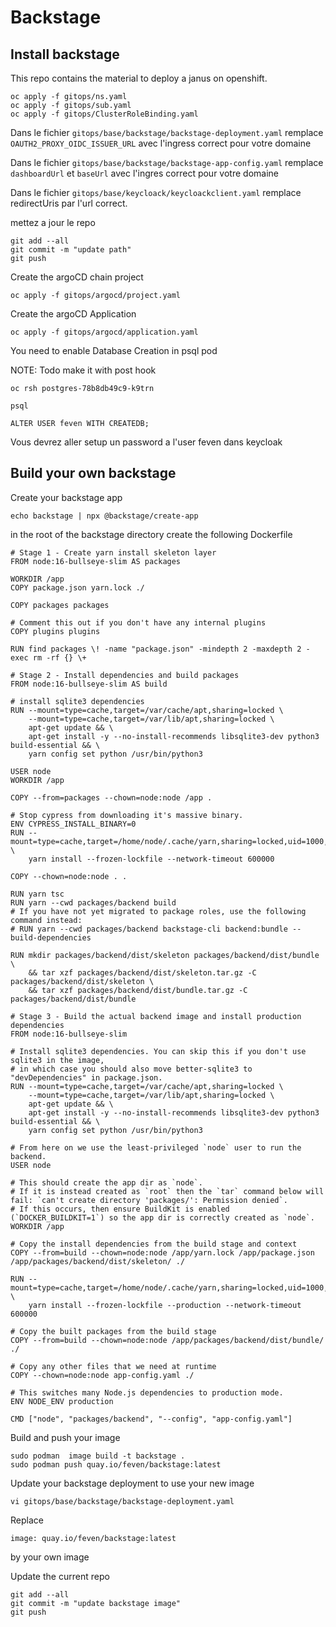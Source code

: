 # Backstage

## Install backstage

This repo contains the material to deploy a janus on openshift.

```shell
oc apply -f gitops/ns.yaml
oc apply -f gitops/sub.yaml
oc apply -f gitops/ClusterRoleBinding.yaml 
```

Dans le fichier ```gitops/base/backstage/backstage-deployment.yaml``` remplace
```OAUTH2_PROXY_OIDC_ISSUER_URL``` avec l'ingress correct pour votre domaine

Dans le fichier ```gitops/base/backstage/backstage-app-config.yaml``` remplace ```dashboardUrl``` et ```baseUrl``` avec l'ingres correct pour votre domaine

Dans le fichier ```gitops/base/keycloack/keycloackclient.yaml``` remplace redirectUris par l'url correct.

mettez a jour le repo

```shell
git add --all
git commit -m "update path"
git push
```



Create the argoCD chain project

```shell
oc apply -f gitops/argocd/project.yaml
```

Create the argoCD Application

```shell
oc apply -f gitops/argocd/application.yaml
```

You need to enable Database Creation in psql pod

NOTE: Todo make it with post hook

```shell
oc rsh postgres-78b8db49c9-k9trn

psql

ALTER USER feven WITH CREATEDB;
```

Vous devrez aller setup un password a l'user feven dans keycloak

## Build your own backstage

Create your backstage app

```
echo backstage | npx @backstage/create-app
```

in the root of the backstage directory create the following Dockerfile

```
# Stage 1 - Create yarn install skeleton layer
FROM node:16-bullseye-slim AS packages

WORKDIR /app
COPY package.json yarn.lock ./

COPY packages packages

# Comment this out if you don't have any internal plugins
COPY plugins plugins

RUN find packages \! -name "package.json" -mindepth 2 -maxdepth 2 -exec rm -rf {} \+

# Stage 2 - Install dependencies and build packages
FROM node:16-bullseye-slim AS build

# install sqlite3 dependencies
RUN --mount=type=cache,target=/var/cache/apt,sharing=locked \
    --mount=type=cache,target=/var/lib/apt,sharing=locked \
    apt-get update && \
    apt-get install -y --no-install-recommends libsqlite3-dev python3 build-essential && \
    yarn config set python /usr/bin/python3

USER node
WORKDIR /app

COPY --from=packages --chown=node:node /app .

# Stop cypress from downloading it's massive binary.
ENV CYPRESS_INSTALL_BINARY=0
RUN --mount=type=cache,target=/home/node/.cache/yarn,sharing=locked,uid=1000,gid=1000 \
    yarn install --frozen-lockfile --network-timeout 600000

COPY --chown=node:node . .

RUN yarn tsc
RUN yarn --cwd packages/backend build
# If you have not yet migrated to package roles, use the following command instead:
# RUN yarn --cwd packages/backend backstage-cli backend:bundle --build-dependencies

RUN mkdir packages/backend/dist/skeleton packages/backend/dist/bundle \
    && tar xzf packages/backend/dist/skeleton.tar.gz -C packages/backend/dist/skeleton \
    && tar xzf packages/backend/dist/bundle.tar.gz -C packages/backend/dist/bundle

# Stage 3 - Build the actual backend image and install production dependencies
FROM node:16-bullseye-slim

# Install sqlite3 dependencies. You can skip this if you don't use sqlite3 in the image,
# in which case you should also move better-sqlite3 to "devDependencies" in package.json.
RUN --mount=type=cache,target=/var/cache/apt,sharing=locked \
    --mount=type=cache,target=/var/lib/apt,sharing=locked \
    apt-get update && \
    apt-get install -y --no-install-recommends libsqlite3-dev python3 build-essential && \
    yarn config set python /usr/bin/python3

# From here on we use the least-privileged `node` user to run the backend.
USER node

# This should create the app dir as `node`.
# If it is instead created as `root` then the `tar` command below will fail: `can't create directory 'packages/': Permission denied`.
# If this occurs, then ensure BuildKit is enabled (`DOCKER_BUILDKIT=1`) so the app dir is correctly created as `node`.
WORKDIR /app

# Copy the install dependencies from the build stage and context
COPY --from=build --chown=node:node /app/yarn.lock /app/package.json /app/packages/backend/dist/skeleton/ ./

RUN --mount=type=cache,target=/home/node/.cache/yarn,sharing=locked,uid=1000,gid=1000 \
    yarn install --frozen-lockfile --production --network-timeout 600000

# Copy the built packages from the build stage
COPY --from=build --chown=node:node /app/packages/backend/dist/bundle/ ./

# Copy any other files that we need at runtime
COPY --chown=node:node app-config.yaml ./

# This switches many Node.js dependencies to production mode.
ENV NODE_ENV production

CMD ["node", "packages/backend", "--config", "app-config.yaml"]
```

Build and push your image

```shell
sudo podman  image build -t backstage .
sudo podman push quay.io/feven/backstage:latest
```

Update your backstage deployment to use your new image

```shell
vi gitops/base/backstage/backstage-deployment.yaml
```

Replace
```
image: quay.io/feven/backstage:latest
```
by your own image

Update the current repo

```shell
git add --all
git commit -m "update backstage image"
git push
```
